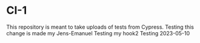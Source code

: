 # CI-1
This repository is meant to take uploads of tests from Cypress.
Testing this change is made my Jens-Emanuel
Testing my hook2
Testing  2023-05-10